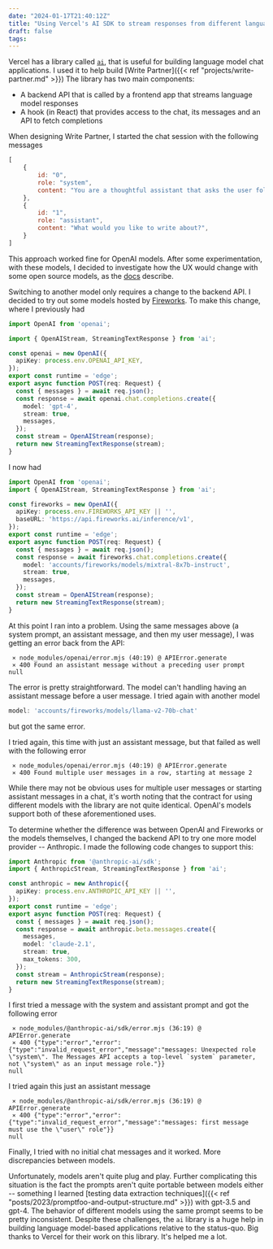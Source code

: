 ```yaml
---
date: "2024-01-17T21:40:12Z"
title: "Using Vercel's AI SDK to stream responses from different language models"
draft: false
tags:
---
```


Vercel has a library called [`ai`](https://github.com/vercel/ai), that is useful for building language model chat applications.
I used it to help build [Write Partner]({{< ref "projects/write-partner.md" >}})
The library has two main components:

- A backend API that is called by a frontend app that streams language model responses
- A hook (in React) that provides access to the chat, its messages and an API to fetch completions

When designing Write Partner, I started the chat session with the following messages

```javascript
[
    {
        id: "0",
        role: "system",
        content: "You are a thoughtful assistant that asks the user followup questions about their idea to help them deepen their thought process."
    },
    {
        id: "1",
        role: "assistant",
        content: "What would you like to write about?",
    }
]
```

This approach worked fine for OpenAI models.
After some experimentation, with these models, I decided to investigate how the UX would change with some open source models, as the [docs](https://sdk.vercel.ai/docs) describe.

Switching to another model only requires a change to the backend API.
I decided to try out some models hosted by [Fireworks](https://www.fireworks.ai/).
To make this change, where I previously had

```typescript
import OpenAI from 'openai';

import { OpenAIStream, StreamingTextResponse } from 'ai';

const openai = new OpenAI({
  apiKey: process.env.OPENAI_API_KEY,
});
export const runtime = 'edge';
export async function POST(req: Request) {
  const { messages } = await req.json();
  const response = await openai.chat.completions.create({
    model: 'gpt-4',
    stream: true,
    messages,
  });
  const stream = OpenAIStream(response);
  return new StreamingTextResponse(stream);
}
```

I now had

```typescript
import OpenAI from 'openai';
import { OpenAIStream, StreamingTextResponse } from 'ai';

const fireworks = new OpenAI({
  apiKey: process.env.FIREWORKS_API_KEY || '',
  baseURL: 'https://api.fireworks.ai/inference/v1',
});
export const runtime = 'edge';
export async function POST(req: Request) {
  const { messages } = await req.json();
  const response = await fireworks.chat.completions.create({
    model: 'accounts/fireworks/models/mixtral-8x7b-instruct',
    stream: true,
    messages,
  });
  const stream = OpenAIStream(response);
  return new StreamingTextResponse(stream);
}
```

At this point I ran into a problem.
Using the same messages above (a system prompt, an assistant message, and then my user message), I was getting an error back from the API:

```text
 ⨯ node_modules/openai/error.mjs (40:19) @ APIError.generate
 ⨯ 400 Found an assistant message without a preceding user prompt
null
```

The error is pretty straightforward.
The model can't handling having an assistant message before a user message.
I tried again with another model

```typescript
model: 'accounts/fireworks/models/llama-v2-70b-chat'
```

but got the same error.

I tried again, this time with just an assistant message, but that failed as well with the following error

```text
 ⨯ node_modules/openai/error.mjs (40:19) @ APIError.generate
 ⨯ 400 Found multiple user messages in a row, starting at message 2
```

While there may not be obvious uses for multiple user messages or starting assistant messages in a chat, it's worth noting that the contract for using different models with the library are not quite identical.
OpenAI's models support both of these aforementioned uses.

To determine whether the difference was between OpenAI and Fireworks or the models themselves, I changed the backend API to try one more model provider -- Anthropic.
I made the following code changes to support this:

```typescript
import Anthropic from '@anthropic-ai/sdk';
import { AnthropicStream, StreamingTextResponse } from 'ai';

const anthropic = new Anthropic({
  apiKey: process.env.ANTHROPIC_API_KEY || '',
});
export const runtime = 'edge';
export async function POST(req: Request) {
  const { messages } = await req.json();
  const response = await anthropic.beta.messages.create({
    messages,
    model: 'claude-2.1',
    stream: true,
    max_tokens: 300,
  });
  const stream = AnthropicStream(response);
  return new StreamingTextResponse(stream);
}
```

I first tried a message with the system and assistant prompt and got the following error


```text
 ⨯ node_modules/@anthropic-ai/sdk/error.mjs (36:19) @ APIError.generate
 ⨯ 400 {"type":"error","error":{"type":"invalid_request_error","message":"messages: Unexpected role \"system\". The Messages API accepts a top-level `system` parameter, not \"system\" as an input message role."}}
null
```

I tried again this just an assistant message

```text
 ⨯ node_modules/@anthropic-ai/sdk/error.mjs (36:19) @ APIError.generate
 ⨯ 400 {"type":"error","error":{"type":"invalid_request_error","message":"messages: first message must use the \"user\" role"}}
null
```

Finally, I tried with no initial chat messages and it worked.
More discrepancies between models.

Unfortunately, models aren't quite plug and play.
Further complicating this situation is the fact the prompts aren't quite portable between models either -- something I learned [testing data extraction techniques]({{< ref "posts/2023/promptfoo-and-output-structure.md" >}}) with gpt-3.5 and gpt-4.
The behavior of different models using the same prompt seems to be pretty inconsistent.
Despite these challenges, the `ai` library is a huge help in building language model-based applications relative to the status-quo.
Big thanks to Vercel for their work on this library.
It's helped me a lot.
